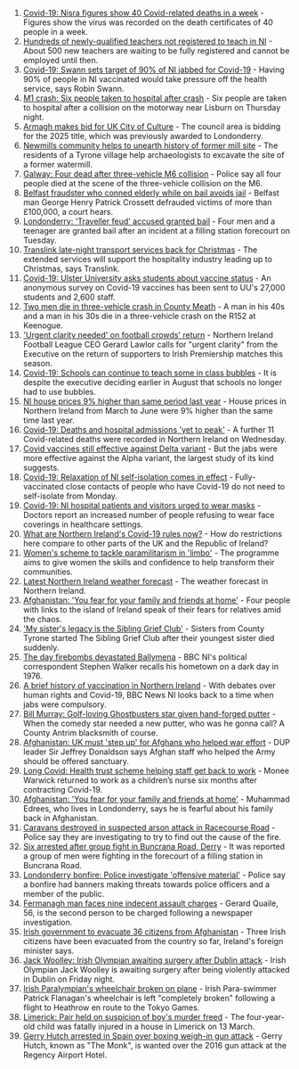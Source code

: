 1. [Covid-19: Nisra figures show 40 Covid-related deaths in a week](https://www.bbc.co.uk/news/uk-northern-ireland-58278998) - Figures show the virus was recorded on the death certificates of 40 people in a week.
2. [Hundreds of newly-qualified teachers not registered to teach in NI](https://www.bbc.co.uk/news/uk-northern-ireland-58274469) - About 500 new teachers are waiting to be fully registered and cannot be employed until then.
3. [Covid-19: Swann sets target of 90% of NI jabbed for Covid-19](https://www.bbc.co.uk/news/uk-northern-ireland-58269477) - Having 90% of people in NI vaccinated would take pressure off the health service, says Robin Swann.
4. [M1 crash: Six people taken to hospital after crash](https://www.bbc.co.uk/news/uk-northern-ireland-58275300) - Six people are taken to hospital after a collision on the motorway near Lisburn on Thursday night.
5. [Armagh makes bid for UK City of Culture](https://www.bbc.co.uk/news/uk-northern-ireland-58278996) - The council area is bidding for the 2025 title, which was previously awarded to Londonderry.
6. [Newmills community helps to unearth history of former mill site](https://www.bbc.co.uk/news/uk-northern-ireland-58276011) - The residents of a Tyrone village help archaeologists to excavate the site of a former watermill.
7. [Galway: Four dead after three-vehicle M6 collision](https://www.bbc.co.uk/news/world-europe-58279482) - Police say all four people died at the scene of the three-vehicle collision on the M6.
8. [Belfast fraudster who conned elderly while on bail avoids jail](https://www.bbc.co.uk/news/uk-northern-ireland-58272044) - Belfast man George Henry Patrick Crossett defrauded victims of more than £100,000, a court hears.
9. [Londonderry: 'Traveller feud' accused granted bail](https://www.bbc.co.uk/news/uk-northern-ireland-foyle-west-58273879) - Four men and a teenager are granted bail after an incident at a filling station forecourt on Tuesday.
10. [Translink late-night transport services back for Christmas](https://www.bbc.co.uk/news/uk-northern-ireland-58267784) - The extended services will support the hospitality industry leading up to Christmas, says Translink.
11. [Covid-19: Ulster University asks students about vaccine status](https://www.bbc.co.uk/news/uk-northern-ireland-58261413) - An anonymous survey on Covid-19 vaccines has been sent to UU's 27,000 students and 2,600 staff.
12. [Two men die in three-vehicle crash in County Meath](https://www.bbc.co.uk/news/world-europe-58272004) - A man in his 40s and a man in his 30s die in a three-vehicle crash on the R152 at Keenogue.
13. ['Urgent clarity needed' on football crowds' return](https://www.bbc.co.uk/sport/football/58267160) - Northern Ireland Football League CEO Gerard Lawlor calls for "urgent clarity" from the Executive on the return of supporters to Irish Premiership matches this season.
14. [Covid-19: Schools can continue to teach some in class bubbles](https://www.bbc.co.uk/news/uk-northern-ireland-58262835) - It is despite the executive deciding earlier in August that schools no longer had to use bubbles.
15. [NI house prices 9% higher than same period last year](https://www.bbc.co.uk/news/uk-northern-ireland-58256311) - House prices in Northern Ireland from March to June were 9% higher than the same time last year.
16. [Covid-19: Deaths and hospital admissions 'yet to peak'](https://www.bbc.co.uk/news/uk-northern-ireland-58262657) - A further 11 Covid-related deaths were recorded in Northern Ireland on Wednesday.
17. [Covid vaccines still effective against Delta variant](https://www.bbc.co.uk/news/health-58257863) - But the jabs were more effective against the Alpha variant, the largest study of its kind suggests.
18. [Covid-19: Relaxation of NI self-isolation comes in effect](https://www.bbc.co.uk/news/uk-northern-ireland-58205347) - Fully-vaccinated close contacts of people who have Covid-19 do not need to self-isolate from Monday.
19. [Covid-19: NI hospital patients and visitors urged to wear masks](https://www.bbc.co.uk/news/uk-northern-ireland-58222366) - Doctors report an increased number of people refusing to wear face coverings in healthcare settings.
20. [What are Northern Ireland's Covid-19 rules now?](https://www.bbc.co.uk/news/uk-northern-ireland-58175159) - How do restrictions here compare to other parts of the UK and the Republic of Ireland?
21. [Women's scheme to tackle paramilitarism in 'limbo'](https://www.bbc.co.uk/news/uk-northern-ireland-58199884) - The programme aims to give women the skills and confidence to help transform their communities.
22. [Latest Northern Ireland weather forecast](https://www.bbc.co.uk/news/uk-northern-ireland-26018439) - The weather forecast in Northern Ireland.
23. [Afghanistan: 'You fear for your family and friends at home'](https://www.bbc.co.uk/news/uk-northern-ireland-58241343) - Four people with links to the island of Ireland speak of their fears for relatives amid the chaos.
24. ['My sister's legacy is the Sibling Grief Club'](https://www.bbc.co.uk/news/uk-northern-ireland-58175239) - Sisters from County Tyrone started The Sibling Grief Club after their youngest sister died suddenly.
25. [The day firebombs devastated Ballymena](https://www.bbc.co.uk/news/uk-northern-ireland-58171539) - BBC NI's political correspondent Stephen Walker recalls his hometown on a dark day in 1976.
26. [A brief history of vaccination in Northern Ireland](https://www.bbc.co.uk/news/uk-northern-ireland-58086919) - With debates over human rights and Covid-19, BBC News NI looks back to a time when jabs were compulsory.
27. [Bill Murray: Golf-loving Ghostbusters star given hand-forged putter](https://www.bbc.co.uk/news/uk-northern-ireland-58263907) - When the comedy star needed a new putter, who was he gonna call? A County Antrim blacksmith of course.
28. [Afghanistan: UK must 'step up' for Afghans who helped war effort](https://www.bbc.co.uk/news/uk-northern-ireland-58258473) - DUP leader Sir Jeffrey Donaldson says Afghan staff who helped the Army should be offered sanctuary.
29. [Long Covid: Health trust scheme helping staff get back to work](https://www.bbc.co.uk/news/uk-northern-ireland-58245536) - Monee Warwick returned to work as a children’s nurse six months after contracting Covid-19.
30. [Afghanistan: 'You fear for your family and friends at home'](https://www.bbc.co.uk/news/uk-northern-ireland-58245538) - Muhammad Edrees, who lives in Londonderry, says he is fearful about his family back in Afghanistan.
31. [Caravans destroyed in suspected arson attack in Racecourse Road](https://www.bbc.co.uk/news/uk-northern-ireland-foyle-west-58262052) - Police say they are investigating to try to find out the cause of the fire.
32. [Six arrested after group fight in Buncrana Road, Derry](https://www.bbc.co.uk/news/uk-northern-ireland-foyle-west-58249077) - It was reported a group of men were fighting in the forecourt of a filling station in Buncrana Road.
33. [Londonderry bonfire: Police investigate 'offensive material'](https://www.bbc.co.uk/news/uk-northern-ireland-foyle-west-58228130) - Police say a bonfire had banners making threats towards police officers and a member of the public.
34. [Fermanagh man faces nine indecent assault charges](https://www.bbc.co.uk/news/uk-northern-ireland-58229670) - Gerard Quaile, 56, is the second person to be charged following a newspaper investigation.
35. [Irish government to evacuate 36 citizens from Afghanistan](https://www.bbc.co.uk/news/world-europe-58269484) - Three Irish citizens have been evacuated from the country so far, Ireland's foreign minister says.
36. [Jack Woolley: Irish Olympian awaiting surgery after Dublin attack](https://www.bbc.co.uk/sport/taekwondo/58216169) - Irish Olympian Jack Woolley is awaiting surgery after being violently attacked in Dublin on Friday night.
37. [Irish Paralympian's wheelchair broken on plane](https://www.bbc.co.uk/sport/disability-sport/58214675) - Irish Para-swimmer Patrick Flanagan's wheelchair is left "completely broken" following a flight to Heathrow en route to the Tokyo Games.
38. [Limerick: Pair held on suspicion of boy's murder freed](https://www.bbc.co.uk/news/world-europe-58205640) - The four-year-old child was fatally injured in a house in Limerick on 13 March.
39. [Gerry Hutch arrested in Spain over boxing weigh-in gun attack](https://www.bbc.co.uk/news/world-europe-58195768) - Gerry Hutch, known as "The Monk", is wanted over the 2016 gun attack at the Regency Airport Hotel.
